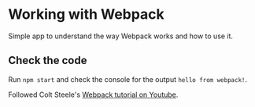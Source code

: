 # Working with Webpack

Simple app to understand the way Webpack works and how to use it.

## Check the code

Run `npm start` and check the console for the output `hello from webpack!`.

Followed Colt Steele's [Webpack tutorial on Youtube](https://www.youtube.com/playlist?list=PLblA84xge2_zwxh3XJqy6UVxS60YdusY8).
